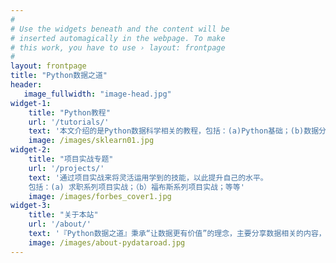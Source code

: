 ```yaml
---
#
# Use the widgets beneath and the content will be
# inserted automagically in the webpage. To make
# this work, you have to use › layout: frontpage
#
layout: frontpage
title: "Python数据之道"
header:
   image_fullwidth: "image-head.jpg"
widget-1:
    title: "Python教程"
    url: '/tutorials/'
    text: '本文介绍的是Python数据科学相关的教程，包括：(a)Python基础；(b)数据分析：Numpy & Pandas进阶; (c)数据可视化：Matplotlib; (4)机器学习等'
    image: /images/sklearn01.jpg
widget-2:
    title: "项目实战专题"
    url: '/projects/'
    text: '通过项目实战来将灵活运用学到的技能，以此提升自己的水平。
    包括：(a) 求职系列项目实战；（b）福布斯系列项目实战；等等'
    image: /images/forbes_cover1.jpg
widget-3:
    title: "关于本站"
    url: '/about/'
    text: '『Python数据之道』秉承“让数据更有价值”的理念，主要分享数据相关的内容，包括数据分析，挖掘，可视化，机器学习，深度学习等'
    image: /images/about-pydataroad.jpg
---
```

